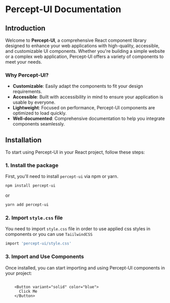 # Percept-UI Documentation

## Introduction

Welcome to **Percept-UI**, a comprehensive React component library designed to enhance your web applications with high-quality, accessible, and customizable UI components. Whether you're building a simple website or a complex web application, Percept-UI offers a variety of components to meet your needs.

### Why Percept-UI?

- **Customizable**: Easily adapt the components to fit your design requirements.
- **Accessible**: Built with accessibility in mind to ensure your application is usable by everyone.
- **Lightweight**: Focused on performance, Percept-UI components are optimized to load quickly.
- **Well-documented**: Comprehensive documentation to help you integrate components seamlessly.

## Installation

To start using Percept-UI in your React project, follow these steps:

### 1. Install the package

First, you'll need to install `percept-ui` via npm or yarn.

```bash
npm install percept-ui
```

or

```bash
yarn add percept-ui
```

### 2. Import `style.css` file

You need to import `style.css` file in order to use applied css styles in components or you can use `TaiilwindCSS`

```bash
import 'percept-ui/style.css'
```

### 3. Import and Use Components

Once installed, you can start importing and using Percept-UI components in your project:

```code

    <Button variant="solid" color="blue">
      Click Me
    </Button>

```